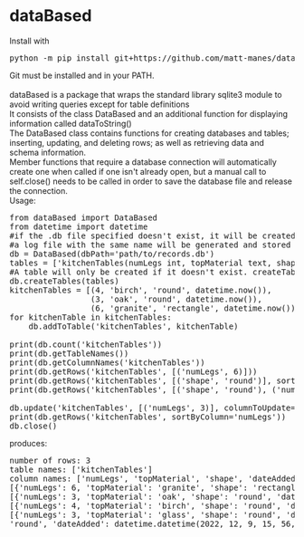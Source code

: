 # dataBased
Install with
<pre>
python -m pip install git+https://github.com/matt-manes/dataBased
</pre>
Git must be installed and in your PATH.<br><br>
dataBased is a package that wraps the standard library sqlite3 module to avoid writing queries except for table definitions<br>
It consists of the class DataBased and an additional function for displaying information called dataToString()<br>
The DataBased class contains functions for creating databases and tables; inserting, updating, and deleting rows; 
as well as retrieving data and schema information.<br>
Member functions that require a database connection will
automatically create one when called if one isn't already open,
but a manual call to self.close() needs to be called in order to
save the database file and release the connection.<br>
Usage:<br>
<pre>
from dataBased import DataBased
from datetime import datetime
#if the .db file specified doesn't exist, it will be created
#a log file with the same name will be generated and stored in the same directory
db = DataBased(dbPath='path/to/records.db')
tables = ['kitchenTables(numLegs int, topMaterial text, shape text, dateAdded timestamp)']
#A table will only be created if it doesn't exist. createTables() will not overwrite an existing table.
db.createTables(tables)
kitchenTables = [(4, 'birch', 'round', datetime.now()),
                 (3, 'oak', 'round', datetime.now()),
                 (6, 'granite', 'rectangle', datetime.now())]
for kitchenTable in kitchenTables:
    db.addToTable('kitchenTables', kitchenTable)
    
print(db.count('kitchenTables'))
print(db.getTableNames())
print(db.getColumnNames('kitchenTables'))
print(db.getRows('kitchenTables', [('numLegs', 6)]))
print(db.getRows('kitchenTables', [('shape', 'round')], sortByColumn='numLegs'))
print(db.getRows('kitchenTables', [('shape', 'round'), ('numLegs', 4)]))

db.update('kitchenTables', [('numLegs', 3)], columnToUpdate='topMaterial', newValue='glass')
print(db.getRows('kitchenTables', sortByColumn='numLegs'))
db.close()
</pre>
produces:
<pre>
number of rows: 3
table names: ['kitchenTables']
column names: ['numLegs', 'topMaterial', 'shape', 'dateAdded']
[{'numLegs': 6, 'topMaterial': 'granite', 'shape': 'rectangle', 'dateAdded': datetime.datetime(2022, 12, 9, 15, 56, 56, 543549)}]
[{'numLegs': 3, 'topMaterial': 'oak', 'shape': 'round', 'dateAdded': datetime.datetime(2022, 12, 9, 15, 56, 56, 543549)}, {'numLegs': 4, 'topMaterial': 'birch', 'shape': 'round', 'dateAdded': datetime.datetime(2022, 12, 9, 15, 56, 56, 543549)}]
[{'numLegs': 4, 'topMaterial': 'birch', 'shape': 'round', 'dateAdded': datetime.datetime(2022, 12, 9, 15, 56, 56, 543549)}]
[{'numLegs': 3, 'topMaterial': 'glass', 'shape': 'round', 'dateAdded': datetime.datetime(2022, 12, 9, 15, 56, 56, 543549)}, {'numLegs': 4, 'topMaterial': 'birch', 'shape': 
'round', 'dateAdded': datetime.datetime(2022, 12, 9, 15, 56, 56, 543549)}, {'numLegs': 6, 'topMaterial': 'granite', 'shape': 'rectangle', 'dateAdded': datetime.datetime(2022, 12, 9, 15, 56, 56, 543549)}]
</pre>
